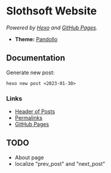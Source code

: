 # Slothsoft Website

_Powered by [Hexo](https://hexo.io) and [GitHub Pages](https://pages.github.com/)._

- **Theme:** [Pandollo](https://github.com/lyndonoc/hexo-theme-pandollo)


## Documentation

Generate new post:

```
hexo new post <2023-01-30>
```


### Links

- [Header of Posts](https://stackoverflow.com/a/32975241)
- [Permalinks](https://hexo.io/docs/permalinks.html)
- [GitHub Pages](https://hexo.io/docs/github-pages.html)


## TODO

- About page
- localize "prev_post" and "next_post"
